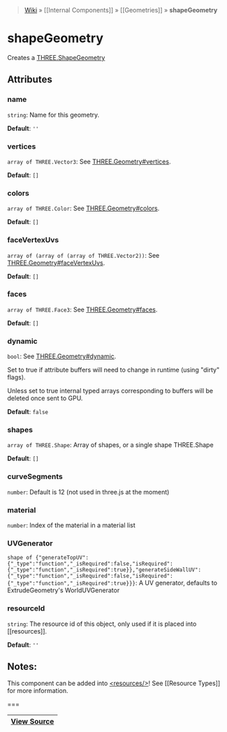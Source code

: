 > [Wiki](Home) » [[Internal Components]] » [[Geometries]] » **shapeGeometry**

# shapeGeometry

Creates a [THREE.ShapeGeometry](https://threejs.org/docs/#Reference/Geometries/ShapeGeometry)

## Attributes

### name
``` string ```: Name for this geometry.

**Default**: `''`

### vertices
``` array of THREE.Vector3 ```: See [THREE.Geometry#vertices](http://threejs.org/docs/#Reference/Core/Geometry.vertices).

**Default**: `[]`

### colors
``` array of THREE.Color ```: See [THREE.Geometry#colors](http://threejs.org/docs/#Reference/Core/Geometry.colors).

**Default**: `[]`

### faceVertexUvs
``` array of (array of (array of THREE.Vector2)) ```: See [THREE.Geometry#faceVertexUvs](http://threejs.org/docs/#Reference/Core/Geometry.faceVertexUvs).

**Default**: `[]`

### faces
``` array of THREE.Face3 ```: See [THREE.Geometry#faces](http://threejs.org/docs/#Reference/Core/Geometry.faces).

**Default**: `[]`

### dynamic
``` bool ```: See [THREE.Geometry#dynamic](http://threejs.org/docs/#Reference/Core/Geometry.dynamic).

Set to true if attribute buffers will need to change in runtime (using "dirty" flags).

Unless set to true internal typed arrays corresponding to buffers will be deleted
once sent to GPU.

**Default**: `false`

### shapes
``` array of THREE.Shape ```: Array of shapes, or a single shape THREE.Shape

**Default**: `[]`

### curveSegments
``` number ```: Default is 12 (not used in three.js at the moment)

### material
``` number ```: Index of the material in a material list

### UVGenerator
``` shape of {"generateTopUV":{"_type":"function","_isRequired":false,"isRequired":{"_type":"function","_isRequired":true}},"generateSideWallUV":{"_type":"function","_isRequired":false,"isRequired":{"_type":"function","_isRequired":true}}} ```: A UV generator, defaults to ExtrudeGeometry's WorldUVGenerator

### resourceId
``` string ```: The resource id of this object, only used if it is placed into [[resources]].

**Default**: `''`

## Notes:

This component can be added into [&lt;resources/&gt;](resources)! See [[Resource Types]] for more information.

===

|**[View Source](../blob/master/src/lib/descriptors/Geometry/ShapeGeometryDescriptor.js)**|
 ---|
